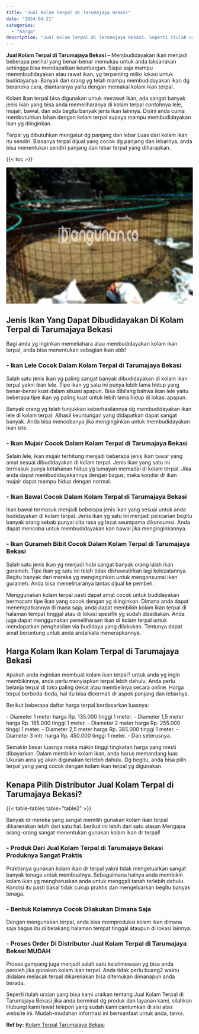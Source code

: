 ```yaml
---
title: "Jual Kolam Terpal di Tarumajaya Bekasi"
date: "2024-04-21"
categories: 
  - "harga"
description: "Jual Kolam Terpal di Tarumajaya Bekasi. Seperti itulah uraian yang bisa kami uraikan tentang Jual Kolam Terpal di Tarumajaya Bekasi jika anda berminat dg pro..."
---
```


**Jual Kolam Terpal di Tarumajaya Bekasi** – Membudidayakan ikan menjadi beberapa perihal yang benar-benar memukau untuk anda laksanakan sehingga bisa mendapatkan keuntungan. Siapa saja mampu memmbudidayakan atau rawat ikan, yg terpenting miliki lokasi untuk budidayanya. Banyak dari orang yg telah mampu membudidayakan ikan dg beraneka cara, diantaranya yaitu dengan memakai kolam ikan terpal.

Kolam ikan terpal bisa digunakan untuk merawat ikan, ada sangat banyak jenis ikan yang bisa anda memeliharanya di kolam terpal contohnya lele, mujair, bawal, dan ada begitu banyak jenis ikan lainnya. Disini anda cuma membutuhkan lahan dengan kolam terpal supaya mampu membudidayakan ikan yg diinginkan.

Terpal yg dibutuhkan mengatur dg panjang dan lebar Luas dari kolam ikan itu sendiri. Biasanya terpal dijual yang cocok dg panjang dan lebarnya, anda bisa menentukan sendiri panjang dan lebar terpal yang diharapkan.

{{< toc >}}

![Jual Kolam Terpal di Tarumajaya Bekasi](/images/jual-kolam-terpal-17.png)

## Jenis Ikan Yang Dapat Dibudidayakan Di Kolam Terpal di Tarumajaya Bekasi

Bagi anda yg inginkan memeliahara atau membudidayakan kolam ikan terpal, anda bisa menentukan sebagian ikan sbb!

### \- Ikan Lele Cocok Dalam Kolam Terpal di Tarumajaya Bekasi

Salah satu jenis ikan yg paling sangat banyak dibudidayakan di kolam ikan terpal yakni ikan lele. Tipe ikan yg satu ini punya lebih lama hidup yang benar-benar kuat dalam situasi apapun. Bisa dibilang bahwa ikan lele yaitu beberapa tipe ikan yg paling kuat untuk lebih lama hidup di lokasi apapun.

Banyak orang yg telah tunjukkan keberhasilannya dg membudidayakan ikan lele di kolam terpal. Alhasil keuntungan yang didapatkan dapat sangat banyak. Anda bisa mencobanya jika menginginkan untuk membudidayakan ikan lele.

### \- Ikan Mujair Cocok Dalam Kolam Terpal di Tarumajaya Bekasi

Selain lele, ikan mujair terhitung menjadi beberapa jenis ikan tawar yang amat sesuai dibudidayakan di kolam terpal. Jenis ikan yang satu ini termasuk punya ketahanan hidup yg lumayan memadai di kolam terpal. Jika anda dapat membudidayakannya dengan bagus, maka kondisi dr ikan mujair dapat mampu hidup dengan normal.

### \- Ikan Bawal Cocok Dalam Kolam Terpal di Tarumajaya Bekasi

Ikan bawal termasuk menjadi beberapa jenis ikan yang sesuai untuk anda budidayakan di kolam terpal. Jenis ikan yg satu ini menjadi pencarian begitu banyak orang sebab punyai cita rasa yg lezat seumpama dikonsumsi. Anda dapat mencoba untuk membudidayakan kan bawal jika menginginkannya.

### \- Ikan Gurameh Bibit Cocok Dalam Kolam Terpal di Tarumajaya Bekasi

Salah satu jenis ikan yg menjadi hobi sangat banyak orang ialah ikan gurameh. Tipe ikan yg satu ini telah tidak dikhawatirkan lagi kelezatannya. Begitu banyak dari mereka yg menginginkan untuk mengonsumsi ikan gurameh. Anda bisa memeliharanya lantas dijual ke pembeli.

Menggunakan kolam terpal pasti dapat amat cocok untuk budidayakan bermacam tipe ikan yang cocok dengan yg diinginkan. Dimana anda dapat menempatkannya di mana saja, anda dapat membikin kolam ikan terpal di halaman tempat tinggal atau di lokasi spesifik yg sudah disediakan. Anda juga dapat menggunakan pemeliharaan ikan di kolam terpal untuk mendapatkan penghasilan via budidaya yang dilakukan. Tentunya dapat amat beruntung untuk anda andaikata menerapkannya.

## Harga Kolam Ikan Kolam Terpal di Tarumajaya Bekasi

Apakah anda inginkan membuat kolam ikan terpal? untuk anda yg ingin membikinnya, anda perlu menyiapkan terpal lebih dahulu. Anda perlu belanja terpal di toko paling dekat atau membelinya secara online. Harga terpal berbeda-beda, hal itu bisa dicermati dr aspek panjang dan lebarnya.

Berikut beberapa daftar harga terpal berdasarkan luasnya:

\- Diameter 1 meter harga Rp. 135.000 tinggi 1 meter. - Diameter 1,5 meter harga Rp. 185.000 tinggi 1 meter. - Diameter 2 meter harga Rp. 255.000 tinggi 1 meter. - Diameter 2,5 meter harga Rp. 385.000 tinggi 1 meter. - Diameter 3 mtr. harga Rp. 450.000 tinggi 1 meter. - Dan seterusnya.

Semakin besar luasnya maka makin tinggi tingkatan harga yang mesti dibayarkan. Dalam membikin kolam ikan, anda harus memandang luas Ukuran area yg akan digunakan terlebih dahulu. Dg begitu, anda bisa pilih terpal yang yang cocok dengan kolam ikan terpal yg digunakan.

## Kenapa Pilih Distributor Jual Kolam Terpal di Tarumajaya Bekasi?

{{< table-tables table="table2" >}}

Banyak dr mereka yang sangat memilih gunakan kolam ikan terpal dikarenakan lebih dari satu hal. berikut ini lebih dari satu alasan Mengapa orang-orang sangat menentukan gunakan kolam ikan dr terpal!

### \- Produk Dari Jual Kolam Terpal di Tarumajaya Bekasi Produknya Sangat Praktis

Praktisnya gunakan kolam ikan dr terpal yakni tidak mengeluarkan sangat banyak tenaga untuk membuatnya. Sebagaimana halnya anda membikin kolam ikan yg mengharuskan anda untuk menggali tanah terlebih dahulu. Kondisi itu pasti bakal tidak cukup praktis dan mengeluarkan begitu banyak tenaga.

### \- Bentuk Kolamnya Cocok Dilakukan Dimana Saja

Dengan mengunakan terpal, anda bisa memproduksi kolam ikan dimana saja bagus itu di belakang halaman tempat tinggal ataupun di lokasi lainnya.

### \- Proses Order Di Distributor Jual Kolam Terpal di Tarumajaya Bekasi MUDAH

Proses gampang juga menjadi salah satu keistimewaan yg bisa anda peroleh jika gunakan kolam ikan terpal. Anda tidak perlu buang2 waktu didalam melacak terpal dikarenakan bisa ditemukan dimanapun anda berada.

Seperti itulah uraian yang bisa kami uraikan tentang Jual Kolam Terpal di Tarumajaya Bekasi jika anda berminat dg produk dan layanan kami, silahkan Hubungi kami lewat telepon yang sudah kami cantumkan di sisi atas website ini. Mudah-mudahan informasi ini bermanfaat untuk anda, tanks.

**Ref by:** [Kolam Terpal Tarumajaya Bekasi](https://id.wikipedia.org/wiki/Kolam)
